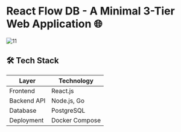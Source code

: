# React Flow DB  - A Minimal 3-Tier Web Application 🌐

![11](https://github.com/user-attachments/assets/34814ce8-1696-44a3-98c5-8080956ecf6a)




## 🛠️ Tech Stack
| Layer       | Technology       |
|-------------|------------------|
| Frontend    | React.js         |
| Backend API | Node.js, Go      |
| Database    | PostgreSQL       |
| Deployment  | Docker Compose   |


